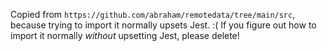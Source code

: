 Copied from `https://github.com/abraham/remotedata/tree/main/src`, because trying to import it normally upsets Jest. :(
If you figure out how to import it normally *without* upsetting Jest, please delete!